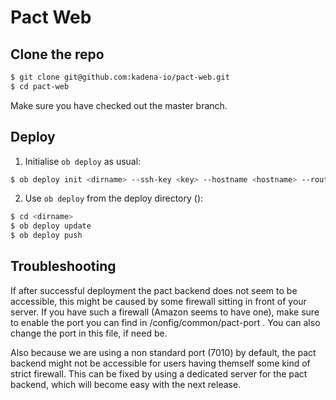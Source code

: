 # Pact Web

## Clone the repo

```bash
$ git clone git@github.com:kadena-io/pact-web.git
$ cd pact-web
```

Make sure you have checked out the master branch.

## Deploy

1. Initialise `ob deploy` as usual:

```bash
$ ob deploy init <dirname> --ssh-key <key> --hostname <hostname> --route <URI> --admin-email <email>
```

2. Use `ob deploy` from the deploy directory (<dirname>):

```bash
$ cd <dirname>
$ ob deploy update
$ ob deploy push
```

## Troubleshooting

If after successful deployment the pact backend does not seem to be accessible, this might be caused by some firewall sitting in front of your server. If you have such a firewall (Amazon seems to have one), make sure to enable the port you can find in <dirname>/config/common/pact-port . You can also change the port in this file, if need be.

Also because we are using a non standard port (7010) by default, the pact backend might not be accessible for users having themself some kind of strict firewall. This can be fixed by using a dedicated server for the pact backend, which will become easy with the next release.
